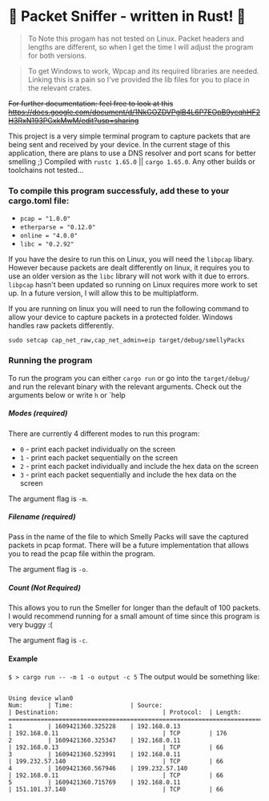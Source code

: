 # 👃 Packet Sniffer - written in Rust! 👃

> To Note this progam has not tested on Linux. Packet headers and lengths are different, so when I get the time I will adjust the program for both versions.

> To get Windows to work, Wpcap and its required libraries are needed. Linking this is a pain so I've provided the lib files for you to place in the relevant crates.

~~For further documentation: feel free to look at this
https://docs.google.com/document/d/1NkGOZDVPglB4L6P7EOpB9ycqhHF2H3RxN193PGxkMwM/edit?usp=sharing~~

This project is a very simple terminal program to capture packets that are being sent and received by your device. In the current stage of this application, there are plans to use a DNS resolver and port scans for better smelling ;)
Compiled with `rustc 1.65.0` || `cargo 1.65.0`. Any other builds or toolchains not tested...

### To compile this program successfuly, add these to your cargo.toml file:
* `pcap = "1.0.0"`
* `etherparse = "0.12.0"`
* `online = "4.0.0"`
* `libc = "0.2.92"`

If you have the desire to run this on Linux, you will need the `libpcap` libary. However because packets are dealt differently on linux, it requires you to use an older version as the `libc` library will not work with it due to errors. `libpcap` hasn't been updated so running on Linux requires more work to set up. In a future version, I will allow this to be multiplatform.


If you are running on linux you will need to run the following command to allow your device to capture packets in a protected folder. Windows handles raw packets differently.

`sudo setcap cap_net_raw,cap_net_admin=eip target/debug/smellyPacks`

### Running the program

To run the program you can either `cargo run` or go into the ```target/debug/``` and run the relevant binary with the relevant arguments. Check out the arguments below or write `h` or `help

##### Modes (required)

There are currently 4 different modes to run this program:
* `0` - print each packet individually on the screen
* `1` - print each packet sequentially on the screen
* `2` - print each packet individually and include the hex data on the screen
* `3` - print each packet sequentially and include the hex data on the screen

The argument flag is `-m`.

##### Filename (required)

Pass in the name of the file to which Smelly Packs will save the captured packets in pcap format. There will be a future implementation that allows you to read the pcap file within the program.

The argument flag is `-o`.

##### Count (Not Required)

This allows you to run the Smeller for longer than the default of 100 packets. I would recommend running for a small amount of time since this program is very buggy :(

The argument flag is `-c`.
#### Example

```$ > cargo run -- -m 1 -o output -c 5```
The output would be something like:
```

Using device wlan0
Num:       | Time:                | Source:                                  | Destination:                             | Protocol:  | Length:
=================================================================================================================================================
1          | 1609421360.325228    | 192.168.0.13                             | 192.168.0.11                             | TCP        | 176
2          | 1609421360.325347    | 192.168.0.11                             | 192.168.0.13                             | TCP        | 66
3          | 1609421360.523991    | 192.168.0.11                             | 199.232.57.140                           | TCP        | 66
4          | 1609421360.567946    | 199.232.57.140                           | 192.168.0.11                             | TCP        | 66
5          | 1609421360.715769    | 192.168.0.11                             | 151.101.37.140                           | TCP        | 66

```
